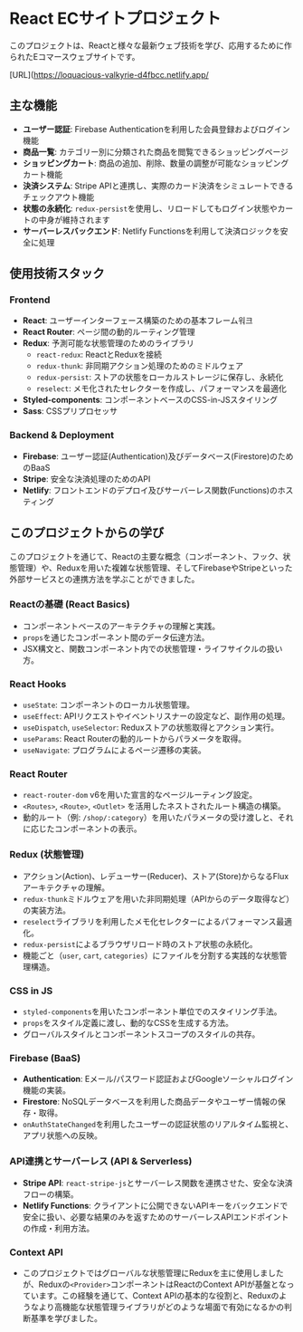 # React ECサイトプロジェクト

このプロジェクトは、Reactと様々な最新ウェブ技術を学び、応用するために作られたEコマースウェブサイトです。

[URL](https://loquacious-valkyrie-d4fbcc.netlify.app/
## 主な機能

- **ユーザー認証**: Firebase Authenticationを利用した会員登録およびログイン機能
- **商品一覧**: カテゴリー別に分類された商品を閲覧できるショッピングページ
- **ショッピングカート**: 商品の追加、削除、数量の調整が可能なショッピングカート機能
- **決済システム**: Stripe APIと連携し、実際のカード決済をシミュレートできるチェックアウト機能
- **状態の永続化**: `redux-persist`を使用し、リロードしてもログイン状態やカートの中身が維持されます
- **サーバーレスバックエンド**: Netlify Functionsを利用して決済ロジックを安全に処理

## 使用技術スタック

### Frontend
- **React**: ユーザーインターフェース構築のための基本フレーム워크
- **React Router**: ページ間の動的ルーティング管理
- **Redux**: 予測可能な状態管理のためのライブラリ
  - `react-redux`: ReactとReduxを接続
  - `redux-thunk`: 非同期アクション処理のためのミドルウェア
  - `redux-persist`: ストアの状態をローカルストレージに保存し、永続化
  - `reselect`: メモ化されたセレクターを作成し、パフォーマンスを最適化
- **Styled-components**: コンポーネントベースのCSS-in-JSスタイリング
- **Sass**: CSSプリプロセッサ

### Backend & Deployment
- **Firebase**: ユーザー認証(Authentication)及びデータベース(Firestore)のためのBaaS
- **Stripe**: 安全な決済処理のためのAPI
- **Netlify**: フロントエンドのデプロイ及びサーバーレス関数(Functions)のホスティング

## このプロジェクトからの学び
このプロジェクトを通じて、Reactの主要な概念（コンポーネント、フック、状態管理）や、Reduxを用いた複雑な状態管理、そしてFirebaseやStripeといった外部サービスとの連携方法を学ぶことができました。
### **Reactの基礎 (React Basics)**
-   コンポーネントベースのアーキテクチャの理解と実践。
-   `props`を通じたコンポーネント間のデータ伝達方法。
-   JSX構文と、関数コンポーネント内での状態管理・ライフサイクルの扱い方。

### **React Hooks**
-   `useState`: コンポーネントのローカル状態管理。
-   `useEffect`: APIリクエストやイベントリスナーの設定など、副作用の処理。
-   `useDispatch`, `useSelector`: Reduxストアの状態取得とアクション実行。
-   `useParams`: React Routerの動的ルートからパラメータを取得。
-   `useNavigate`: プログラムによるページ遷移の実装。

### **React Router**
-   `react-router-dom` v6を用いた宣言的なページルーティング設定。
-   `<Routes>`, `<Route>`, `<Outlet>` を活用したネストされたルート構造の構築。
-   動的ルート（例: `/shop/:category`）を用いたパラメータの受け渡しと、それに応じたコンポーネントの表示。

### **Redux (状態管理)**
-   アクション(Action)、レデューサー(Reducer)、ストア(Store)からなるFluxアーキテクチャの理解。
-   `redux-thunk`ミドルウェアを用いた非同期処理（APIからのデータ取得など）の実装方法。
-   `reselect`ライブラリを利用したメモ化セレクターによるパフォーマンス最適化。
-   `redux-persist`によるブラウザリロード時のストア状態の永続化。
-   機能ごと（`user`, `cart`, `categories`）にファイルを分割する実践的な状態管理構造。

### **CSS in JS**
-   `styled-components`を用いたコンポーネント単位でのスタイリング手法。
-   `props`をスタイル定義に渡し、動的なCSSを生成する方法。
-   グローバルスタイルとコンポーネントスコープのスタイルの共存。

### **Firebase (BaaS)**
-   **Authentication**: Eメール/パスワード認証およびGoogleソーシャルログイン機能の実装。
-   **Firestore**: NoSQLデータベースを利用した商品データやユーザー情報の保存・取得。
-   `onAuthStateChanged`を利用したユーザーの認証状態のリアルタイム監視と、アプリ状態への反映。

### **API連携とサーバーレス (API & Serverless)**
-   **Stripe API**: `react-stripe-js`とサーバーレス関数を連携させた、安全な決済フローの構築。
-   **Netlify Functions**: クライアントに公開できないAPIキーをバックエンドで安全に扱い、必要な結果のみを返すためのサーバーレスAPIエンドポイントの作成・利用方法。

### **Context API**
-   このプロジェクトではグローバルな状態管理にReduxを主に使用しましたが、Reduxの`<Provider>`コンポーネントはReactのContext APIが基盤となっています。この経験を通じて、Context APIの基本的な役割と、Reduxのようなより高機能な状態管理ライブラリがどのような場面で有効になるかの判断基準を学びました。
